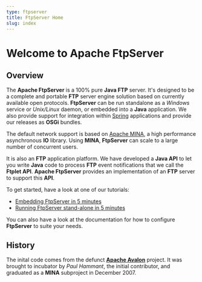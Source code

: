 ```yaml
---
type: ftpserver
title: FtpServer Home
slug: index
---
```


# Welcome to Apache FtpServer

## Overview

The **Apache FtpServer** is a 100% pure **Java FTP** server. It's designed to be a complete and portable **FTP** server engine solution based on currently available open protocols. **FtpServer** can be run standalone as a _Windows_ service or _Unix/Linux_ daemon, or embedded into a **Java** application. We also provide support for integration within [Spring](http://www.springsource.org/) applications and provide our releases as **OSGi** bundles.

The default network support is based on [Apache MINA](/), a high performance asynchronous **IO** library. Using **MINA**, **FtpServer** can scale to a large number of concurrent users.

It is also an **FTP** application platform. We have developed a **Java API** to let you write **Java** code to process **FTP** event notifications that we call the **Ftplet API**. **Apache FtpServer** provides an implementation of an **FTP** server to support this **API**.

To get started, have a look at one of our tutorials:

* [Embedding FtpServer in 5 minutes](embedding_ftpserver.html)
* [Running FtpServer stand-alone in 5 minutes](running_ftpserver_standalone.html)

You can also have a look at the documentation for how to configure **FtpServer** to suite your needs.

## History

The inital code comes from the defunct **[Apache Avalon](https://avalon.apache.org/closed.html)** project. It was brought to incubator by _Paul Hammant_, the initial contributor, and graduated as a **MINA** subproject in December 2007.


